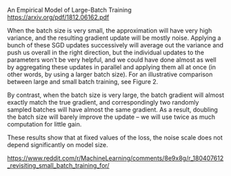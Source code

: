 An Empirical Model of Large-Batch Training https://arxiv.org/pdf/1812.06162.pdf


When the batch size is very small, the approximation will have very high variance, and the resulting gradient
update will be mostly noise. Applying a bunch of these SGD updates successively will average out the
variance and push us overall in the right direction, but the individual updates to the parameters won’t be very
helpful, and we could have done almost as well by aggregating these updates in parallel and applying them
all at once (in other words, by using a larger batch size). For an illustrative comparison between large and
small batch training, see Figure 2.




By contrast, when the batch size is very large, the batch gradient will almost exactly match the true gradient,
and correspondingly two randomly sampled batches will have almost the same gradient. As a result, doubling
the batch size will barely improve the update – we will use twice as much computation for little gain.



These results show that at fixed values of the loss, the noise scale
does not depend significantly on model size.





https://www.reddit.com/r/MachineLearning/comments/8e9x8g/r_180407612_revisiting_small_batch_training_for/

